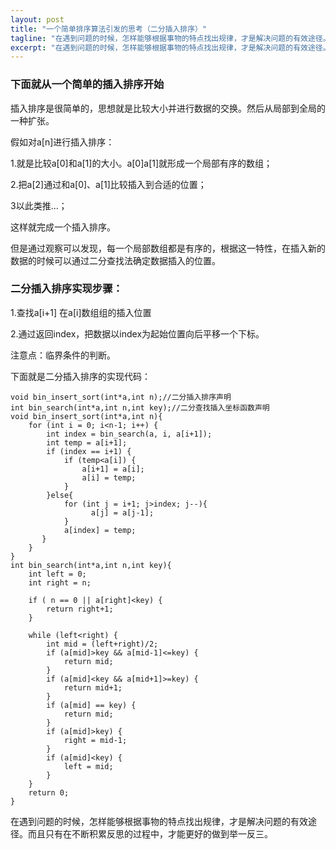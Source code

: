 ```yaml
---
layout: post
title: "一个简单排序算法引发的思考（二分插入排序）"
tagline: "在遇到问题的时候，怎样能够根据事物的特点找出规律，才是解决问题的有效途径。而且只有在不断积累反思的过程中，才能更好的做到举一反三"
excerpt: "在遇到问题的时候，怎样能够根据事物的特点找出规律，才是解决问题的有效途径。而且只有在不断积累反思的过程中，才能更好的做到举一反三"
---
```

### 下面就从一个简单的插入排序开始

插入排序是很简单的，思想就是比较大小并进行数据的交换。然后从局部到全局的一种扩张。

假如对a[n]进行插入排序：

1.就是比较a[0]和a[1]的大小。a[0]a[1]就形成一个局部有序的数组；

2.把a[2]通过和a[0]、a[1]比较插入到合适的位置；

3以此类推…；

这样就完成一个插入排序。

但是通过观察可以发现，每一个局部数组都是有序的，根据这一特性，在插入新的数据的时候可以通过二分查找法确定数据插入的位置。

### 二分插入排序实现步骤：

1.查找a[i+1] 在a[i]数组组的插入位置

2.通过返回index，把数据以index为起始位置向后平移一个下标。

注意点：临界条件的判断。

下面就是二分插入排序的实现代码：

```
void bin_insert_sort(int*a,int n);//二分插入排序声明
int bin_search(int*a,int n,int key);//二分查找插入坐标函数声明
void bin_insert_sort(int*a,int n){
    for (int i = 0; i<n-1; i++) {
        int index = bin_search(a, i, a[i+1]);
        int temp = a[i+1];
        if (index == i+1) {
            if (temp<a[i]) {
                a[i+1] = a[i];
                a[i] = temp;
            }
        }else{
            for (int j = i+1; j>index; j--){
                  a[j] = a[j-1];
            }
            a[index] = temp;
       }
    }
}
int bin_search(int*a,int n,int key){
    int left = 0;
    int right = n;
  
    if ( n == 0 || a[right]<key) {
        return right+1;
    }
    
    while (left<right) {
        int mid = (left+right)/2;
        if (a[mid]>key && a[mid-1]<=key) {
            return mid;
        }
        if (a[mid]<key && a[mid+1]>=key) {
            return mid+1;
        }
        if (a[mid] == key) {
            return mid;
        }
        if (a[mid]>key) {
            right = mid-1;
        }
        if (a[mid]<key) {
            left = mid;
        }
    }
    return 0;
}
```

在遇到问题的时候，怎样能够根据事物的特点找出规律，才是解决问题的有效途径。而且只有在不断积累反思的过程中，才能更好的做到举一反三。

